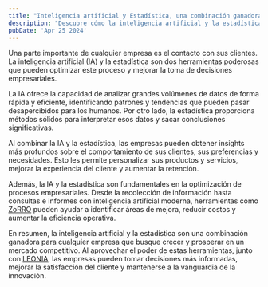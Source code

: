 ```yaml
---
title: "Inteligencia artificial y Estadística, una combinación ganadora"
description: "Descubre cómo la inteligencia artificial y la estadística pueden hacer crecer tu negocio"
pubDate: 'Apr 25 2024'
---
```


Una parte importante de cualquier empresa es el contacto con sus clientes. La inteligencia artificial (IA) y la estadística son dos herramientas poderosas que pueden optimizar este proceso y mejorar la toma de decisiones empresariales.

La IA ofrece la capacidad de analizar grandes volúmenes de datos de forma rápida y eficiente, identificando patrones y tendencias que pueden pasar desapercibidos para los humanos. Por otro lado, la estadística proporciona métodos sólidos para interpretar esos datos y sacar conclusiones significativas.

Al combinar la IA y la estadística, las empresas pueden obtener insights más profundos sobre el comportamiento de sus clientes, sus preferencias y necesidades. Esto les permite personalizar sus productos y servicios, mejorar la experiencia del cliente y aumentar la retención.

Además, la IA y la estadística son fundamentales en la optimización de procesos empresariales. Desde la recolección de información hasta consultas e informes con inteligencia artificial moderna, herramientas como [ZoRRO](https://zorro.leonia.com.co/) pueden ayudar a identificar áreas de mejora, reducir costos y aumentar la eficiencia operativa.

En resumen, la inteligencia artificial y la estadística son una combinación ganadora para cualquier empresa que busque crecer y prosperar en un mercado competitivo. Al aprovechar el poder de estas herramientas, junto con [LEONIA](https://leonia.com.co/), las empresas pueden tomar decisiones más informadas, mejorar la satisfacción del cliente y mantenerse a la vanguardia de la innovación.